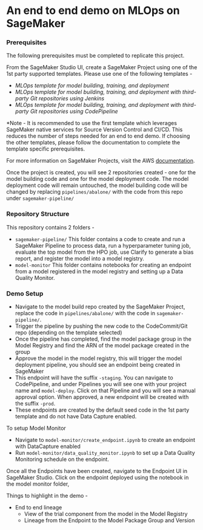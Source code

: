 # An end to end demo on MLOps on SageMaker

### Prerequisites
The following prerequisites must be completed to replicate this project.

From the SageMaker Studio UI, create a SageMaker Project using one of the 1st party supported templates. Please use one of the following templates - 
* *MLOps template for model building, training, and deployment*
* *MLOps template for model building, training, and deployment with third-party Git repositories using Jenkins*
* *MLOps template for model building, training, and deployment with third-party Git repositories using CodePipeline*

*Note - It is recommended to use the first template which leverages SageMaker native services for Source Version Control and CI/CD. This reduces the number of steps needed for an end to end demo. If choosing the other templates, please follow the documentation to complete the template specific prerequisites. 

For more information on SageMaker Projects, visit the AWS [documentation](https://docs.aws.amazon.com/sagemaker/latest/dg/sagemaker-projects-whatis.html). 

Once the project is created, you will see 2 repositories created - one for the model building code and one for the model deployment code. The model deployment code will remain untouched, the model building code will be changed by replacing `pipelines/abalone/` with the code from this repo under `sagemaker-pipeline/`

### Repository Structure

This repository contains 2 folders -
* `sagemaker-pipeline/`
    This folder contains a code to create and run a SageMaker Pipeline to process data, run a hyperparameter tuning job, evaluate the top model from the HPO job, use Clarify to generate a bias report, and register the model into a model registry. 
* `model-monitor`
    This folder contains notebooks for creating an endpoint from a model registered in the model registry and setting up a Data Quality Monitor. 

### Demo Setup

* Navigate to the model build repo created by the SageMaker Project, replace the code in `pipelines/abalone/` with the code in `sagemaker-pipeline/`. 
* Trigger the pipeline by pushing the new code to the CodeCommit/Git repo (depending on the template selected)
* Once the pipeline has completed, find the model package group in the Model Registry and find the ARN of the model package created in the group
* Approve the model in the model registry, this will trigger the model deployment pipeline, you should see an endpoint being created in SageMaker
* This endpoint will have the suffix `-staging`. You can navigate to CodePipeline, and under Pipelines you will see one with your project name and `model-deploy`. Click on that Pipeline and you will see a manual approval option. When approved, a new endpoint will be created with the suffix `-prod`. 
* These endpoints are created by the default seed code in the 1st party template and do not have Data Capture enabled. 

To setup Model Monitor
* Navigate to `model-monitor/create_endpoint.ipynb` to create an endpoint with DataCapture enabled
* Run `model-monitor/data_quality_monitor.ipynb` to set up a Data Quality Monitoring schedule on the endpoint. 

Once all the Endpoints have been created, navigate to the Endpoint UI in SageMaker Studio. Click on the endpoint deployed using the notebook in the model monitor folder, 

Things to highlight in the demo -
* End to end lineage
    * View of the trial component from the model in the Model Registry
    * Lineage from the Endpoint to the Model Package Group and Version

